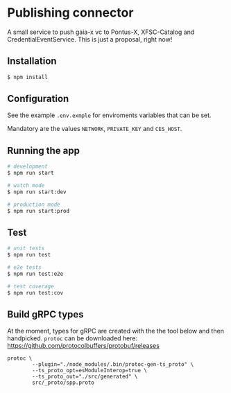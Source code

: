 # Publishing connector

A small service to push gaia-x vc to Pontus-X, XFSC-Catalog and CredentialEventService. This is just a proposal, right now!

## Installation

```bash
$ npm install
```


## Configuration

See the example `.env.exmple` for enviroments variables that can be set.

Mandatory are the values `NETWORK`, `PRIVATE_KEY` and `CES_HOST`.


## Running the app

```bash
# development
$ npm run start

# watch mode
$ npm run start:dev

# production mode
$ npm run start:prod
```

## Test

```bash
# unit tests
$ npm run test

# e2e tests
$ npm run test:e2e

# test coverage
$ npm run test:cov
```

## Build gRPC types

At the moment, types for gRPC are created with the the tool below and then handpicked. `protoc` can be downloaded here: https://github.com/protocolbuffers/protobuf/releases

```
protoc \
        --plugin="./node_modules/.bin/protoc-gen-ts_proto" \
        --ts_proto_opt=esModuleInterop=true \
        --ts_proto_out="./src/generated" \
        src/_proto/spp.proto
```